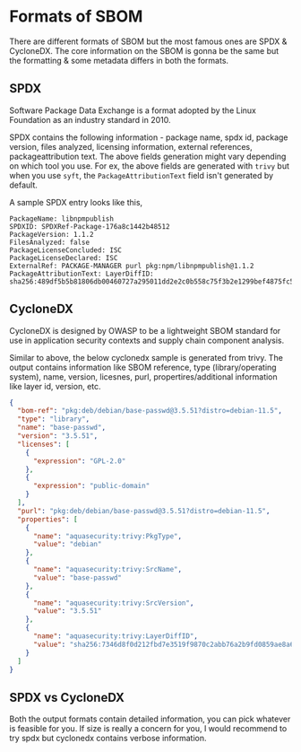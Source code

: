 # Formats of SBOM

There are different formats of SBOM but the most famous ones are SPDX & CycloneDX. The core information on the SBOM is gonna be the same but the formatting & some metadata differs in both the formats.

## SPDX

Software Package Data Exchange is a format adopted by the Linux Foundation as an industry standard in 2010.

SPDX contains the following information - package name, spdx id, package version, files analyzed, licensing information, external references, packageattribution text. The above fields generation might vary depending on which tool you use. For ex, the above fields are generated with `trivy` but when you use `syft`, the `PackageAttributionText` field isn't generated by default.

A sample SPDX entry looks like this,

```
PackageName: libnpmpublish
SPDXID: SPDXRef-Package-176a8c1442b48512
PackageVersion: 1.1.2
FilesAnalyzed: false
PackageLicenseConcluded: ISC
PackageLicenseDeclared: ISC
ExternalRef: PACKAGE-MANAGER purl pkg:npm/libnpmpublish@1.1.2
PackageAttributionText: LayerDiffID: sha256:489df5b5b81806db00460727a295011dd2e2c0b558c75f3b2e1299bef4875fc5
```

## CycloneDX

CycloneDX is designed by OWASP to be a lightweight SBOM standard for use in application security contexts and supply chain component analysis.

Similar to above, the below cyclonedx sample is generated from trivy. The output contains information like SBOM reference, type (library/operating system), name, version, licesnes, purl, propertires/additional information like layer id, version, etc.

```json
{
  "bom-ref": "pkg:deb/debian/base-passwd@3.5.51?distro=debian-11.5",
  "type": "library",
  "name": "base-passwd",
  "version": "3.5.51",
  "licenses": [
    {
      "expression": "GPL-2.0"
    },
    {
      "expression": "public-domain"
    }
  ],
  "purl": "pkg:deb/debian/base-passwd@3.5.51?distro=debian-11.5",
  "properties": [
    {
      "name": "aquasecurity:trivy:PkgType",
      "value": "debian"
    },
    {
      "name": "aquasecurity:trivy:SrcName",
      "value": "base-passwd"
    },
    {
      "name": "aquasecurity:trivy:SrcVersion",
      "value": "3.5.51"
    },
    {
      "name": "aquasecurity:trivy:LayerDiffID",
      "value": "sha256:7346d8f0d212fbd7e3519f9870c2abb76a2b9fd0859ae8a6b829cfb8659a0861"
    }
  ]
}
```

## SPDX vs CycloneDX

Both the output formats contain detailed information, you can pick whatever is feasible for you. If size is really a concern for you, I would recommend to try spdx but cyclonedx contains verbose information.

